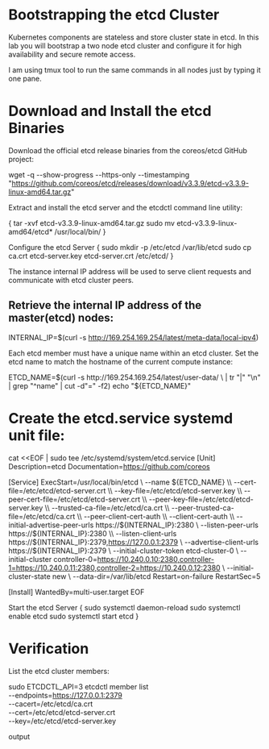 Bootstrapping the etcd Cluster
==============================
Kubernetes components are stateless and store cluster state in etcd. In this lab you will bootstrap a two node etcd cluster 
and configure it for high availability and secure remote access.

I am using tmux tool to run the same commands in all nodes just by typing it one pane.

Download and Install the etcd Binaries
=========================================
Download the official etcd release binaries from the coreos/etcd GitHub project:

wget -q --show-progress --https-only --timestamping \
  "https://github.com/coreos/etcd/releases/download/v3.3.9/etcd-v3.3.9-linux-amd64.tar.gz"
  
Extract and install the etcd server and the etcdctl command line utility:

{
  tar -xvf etcd-v3.3.9-linux-amd64.tar.gz
  sudo mv etcd-v3.3.9-linux-amd64/etcd* /usr/local/bin/
}

Configure the etcd Server
{
  sudo mkdir -p /etc/etcd /var/lib/etcd
  sudo cp ca.crt etcd-server.key etcd-server.crt /etc/etcd/
}

The instance internal IP address will be used to serve client requests and communicate with etcd cluster peers.

Retrieve the internal IP address of the master(etcd) nodes:
------------------------------------------------------------

INTERNAL_IP=$(curl -s http://169.254.169.254/latest/meta-data/local-ipv4)

Each etcd member must have a unique name within an etcd cluster. Set the etcd name to match the hostname of the current compute instance:

ETCD_NAME=$(curl -s http://169.254.169.254/latest/user-data/ \
  | tr "|" "\n" | grep "^name" | cut -d"=" -f2)
echo "${ETCD_NAME}"

Create the etcd.service systemd unit file:
============================================
cat <<EOF | sudo tee /etc/systemd/system/etcd.service
[Unit]
Description=etcd
Documentation=https://github.com/coreos

[Service]
ExecStart=/usr/local/bin/etcd \\
  --name ${ETCD_NAME} \\
  --cert-file=/etc/etcd/etcd-server.crt \\
  --key-file=/etc/etcd/etcd-server.key \\
  --peer-cert-file=/etc/etcd/etcd-server.crt \\
  --peer-key-file=/etc/etcd/etcd-server.key  \\
  --trusted-ca-file=/etc/etcd/ca.crt \\
  --peer-trusted-ca-file=/etc/etcd/ca.crt \\
  --peer-client-cert-auth \\
  --client-cert-auth \\
  --initial-advertise-peer-urls https://${INTERNAL_IP}:2380 \\
  --listen-peer-urls https://${INTERNAL_IP}:2380 \\
  --listen-client-urls https://${INTERNAL_IP}:2379,https://127.0.0.1:2379 \\
  --advertise-client-urls https://${INTERNAL_IP}:2379 \\
  --initial-cluster-token etcd-cluster-0 \\
  --initial-cluster controller-0=https://10.240.0.10:2380,controller-1=https://10.240.0.11:2380,controller-2=https://10.240.0.12:2380 \\
  --initial-cluster-state new \\
  --data-dir=/var/lib/etcd
Restart=on-failure
RestartSec=5

[Install]
WantedBy=multi-user.target
EOF

Start the etcd Server
{
  sudo systemctl daemon-reload
  sudo systemctl enable etcd
  sudo systemctl start etcd
}

Verification
===============
List the etcd cluster members:

sudo ETCDCTL_API=3 etcdctl member list \
  --endpoints=https://127.0.0.1:2379 \
  --cacert=/etc/etcd/ca.crt \
  --cert=/etc/etcd/etcd-server.crt \
  --key=/etc/etcd/etcd-server.key

output
